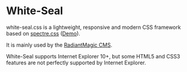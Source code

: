 # White-Seal

white-seal.css is a lightweight, responsive and modern CSS framework based on [spectre.css](https://picturepan2.github.io/spectre) ([Demo](https://download.qutic.com/white-seal/)).

It is mainly used by the [RadiantMagic CMS](https://radiantmagic.com).

White-Seal supports Internet Explorer 10+, but some HTML5 and CSS3 features are not perfectly supported by Internet Explorer.
